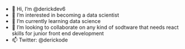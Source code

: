 - 👋 Hi, I’m @derickdev6
- 👀 I’m interested in becoming a data scientist
- 🌱 I’m currently learning data science
- 💞️ I’m looking to collaborate on any kind of sodtware that needs react skills for junior front end development
- 📫 Twitter: @derickode

<!---
derickdev6/derickdev6 is a ✨ special ✨ repository because its `README.md` (this file) appears on your GitHub profile.
You can click the Preview link to take a look at your changes.
--->
